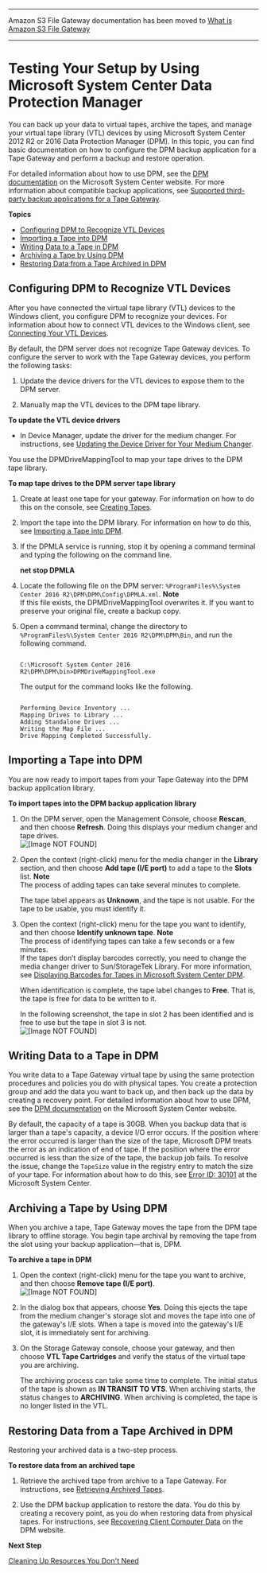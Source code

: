 --------

Amazon S3 File Gateway documentation has been moved to [What is Amazon S3 File Gateway](https://docs.aws.amazon.com/filegateway/latest/files3/WhatIsStorageGateway.html)

--------

# Testing Your Setup by Using Microsoft System Center Data Protection Manager<a name="backup-DPM"></a>

You can back up your data to virtual tapes, archive the tapes, and manage your virtual tape library \(VTL\) devices by using Microsoft System Center 2012 R2 or 2016 Data Protection Manager \(DPM\)\. In this topic, you can find basic documentation on how to configure the DPM backup application for a Tape Gateway and perform a backup and restore operation\. 

For detailed information about how to use DPM, see the [DPM documentation](http://technet.microsoft.com/en-us/library/hh758173.aspx) on the Microsoft System Center website\. For more information about compatible backup applications, see [Supported third\-party backup applications for a Tape Gateway](Requirements.md#requirements-backup-sw-for-vtl)\.

**Topics**
+ [Configuring DPM to Recognize VTL Devices](#dpm-configure-software)
+ [Importing a Tape into DPM](#dpm-Import-tapes)
+ [Writing Data to a Tape in DPM](#dpm-write-data-to-tape)
+ [Archiving a Tape by Using DPM](#dpm-archive-tape)
+ [Restoring Data from a Tape Archived in DPM](#dpm-restore-tape)

## Configuring DPM to Recognize VTL Devices<a name="dpm-configure-software"></a>

After you have connected the virtual tape library \(VTL\) devices to the Windows client, you configure DPM to recognize your devices\. For information about how to connect VTL devices to the Windows client, see [Connecting Your VTL Devices](GettingStarted-create-tape-gateway.md#GettingStartedAccessTapesVTL)\.

By default, the DPM server does not recognize Tape Gateway devices\. To configure the server to work with the Tape Gateway devices, you perform the following tasks:

1. Update the device drivers for the VTL devices to expose them to the DPM server\.

1. Manually map the VTL devices to the DPM tape library\.

**To update the VTL device drivers**
+ In Device Manager, update the driver for the medium changer\. For instructions, see [Updating the Device Driver for Your Medium Changer](resource_vtl-devices.md#update-vtl-device-driver)\.

You use the DPMDriveMappingTool to map your tape drives to the DPM tape library\.

**To map tape drives to the DPM server tape library**

1. Create at least one tape for your gateway\. For information on how to do this on the console, see [Creating Tapes](GettingStartedCreateTapes.md)\.

1. Import the tape into the DPM library\. For information on how to do this, see [Importing a Tape into DPM](#dpm-Import-tapes)\.

1. If the DPMLA service is running, stop it by opening a command terminal and typing the following on the command line\.

   **net stop DPMLA**

1. Locate the following file on the DPM server: `%ProgramFiles%\System Center 2016 R2\DPM\DPM\Config\DPMLA.xml`\.
**Note**  
If this file exists, the DPMDriveMappingTool overwrites it\. If you want to preserve your original file, create a backup copy\.

1. Open a command terminal, change the directory to `%ProgramFiles%\System Center 2016 R2\DPM\DPM\Bin`, and run the following command\.

   ```
                           
   C:\Microsoft System Center 2016 R2\DPM\DPM\bin>DPMDriveMappingTool.exe
   ```

    The output for the command looks like the following\.

   ```
                          
   Performing Device Inventory ...
   Mapping Drives to Library ...
   Adding Standalone Drives ...
   Writing the Map File ...
   Drive Mapping Completed Successfully.
   ```

## Importing a Tape into DPM<a name="dpm-Import-tapes"></a>

You are now ready to import tapes from your Tape Gateway into the DPM backup application library\.

**To import tapes into the DPM backup application library**

1. On the DPM server, open the Management Console, choose **Rescan**, and then choose **Refresh**\. Doing this displays your medium changer and tape drives\.  
![\[Image NOT FOUND\]](http://docs.aws.amazon.com/storagegateway/latest/userguide/images/DPM_Management_Console.png)

1. Open the context \(right\-click\) menu for the media changer in the **Library** section, and then choose **Add tape \(I/E port\)** to add a tape to the **Slots** list\.
**Note**  
The process of adding tapes can take several minutes to complete\.

   The tape label appears as **Unknown**, and the tape is not usable\. For the tape to be usable, you must identify it\.

1. Open the context \(right\-click\) menu for the tape you want to identify, and then choose **Identify unknown tape**\. 
**Note**  
The process of identifying tapes can take a few seconds or a few minutes\.  
If the tapes don’t display barcodes correctly, you need to change the media changer driver to Sun/StorageTek Library\. For more information, see [Displaying Barcodes for Tapes in Microsoft System Center DPM](resource_vtl-devices.md#enable-barcode)\.

   When identification is complete, the tape label changes to **Free**\. That is, the tape is free for data to be written to it\. 

   In the following screenshot, the tape in slot 2 has been identified and is free to use but the tape in slot 3 is not\.  
![\[Image NOT FOUND\]](http://docs.aws.amazon.com/storagegateway/latest/userguide/images/DPM_Tapes.png)

## Writing Data to a Tape in DPM<a name="dpm-write-data-to-tape"></a>

You write data to a Tape Gateway virtual tape by using the same protection procedures and policies you do with physical tapes\. You create a protection group and add the data you want to back up, and then back up the data by creating a recovery point\. For detailed information about how to use DPM, see the [DPM documentation](http://technet.microsoft.com/en-us/library/jj628070.aspx) on the Microsoft System Center website\.

By default, the capacity of a tape is 30GB\. When you backup data that is larger than a tape's capacity, a device I/O error occurs\. If the position where the error occurred is larger than the size of the tape, Microsoft DPM treats the error as an indication of end of tape\. If the position where the error occurred is less than the size of the tape, the backup job fails\. To resolve the issue, change the `TapeSize` value in the registry entry to match the size of your tape\. For information about how to do this, see [Error ID: 30101](https://technet.microsoft.com/en-us/library/ff634181.aspx) at the Microsoft System Center\.

## Archiving a Tape by Using DPM<a name="dpm-archive-tape"></a>

When you archive a tape, Tape Gateway moves the tape from the DPM tape library to offline storage\. You begin tape archival by removing the tape from the slot using your backup application—that is, DPM\.

**To archive a tape in DPM**

1. Open the context \(right\-click\) menu for the tape you want to archive, and then choose **Remove tape \(I/E port\)**\.  
![\[Image NOT FOUND\]](http://docs.aws.amazon.com/storagegateway/latest/userguide/images/DPM_RemoveTape.png)

1. In the dialog box that appears, choose **Yes**\. Doing this ejects the tape from the medium changer's storage slot and moves the tape into one of the gateway's I/E slots\. When a tape is moved into the gateway's I/E slot, it is immediately sent for archiving\.

1. On the Storage Gateway console, choose your gateway, and then choose **VTL Tape Cartridges** and verify the status of the virtual tape you are archiving\. 

   The archiving process can take some time to complete\. The initial status of the tape is shown as **IN TRANSIT TO VTS**\. When archiving starts, the status changes to **ARCHIVING**\. When archiving is completed, the tape is no longer listed in the VTL\.

## Restoring Data from a Tape Archived in DPM<a name="dpm-restore-tape"></a>

Restoring your archived data is a two\-step process\.

**To restore data from an archived tape**

1. Retrieve the archived tape from archive to a Tape Gateway\. For instructions, see [Retrieving Archived Tapes](managing-gateway-vtl.md#retrieving-archived-tapes-vtl)\.

1. Use the DPM backup application to restore the data\. You do this by creating a recovery point, as you do when restoring data from physical tapes\. For instructions, see [Recovering Client Computer Data](http://technet.microsoft.com/en-us/library/hh757887.aspx) on the DPM website\.

**Next Step**

[Cleaning Up Resources You Don't Need](GettingStartedWhatsNextStep3-vtl.md#cleanup-vtl)